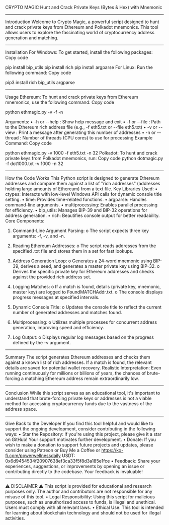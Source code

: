 CRYPTO MAGIC
Hunt and Crack Private Keys (Bytes & Hex) with Mnemonic
________________________________________
Introduction
Welcome to Crypto Magic, a powerful script designed to hunt and crack private keys from Ethereum and Polkadot mnemonics. This tool allows users to explore the fascinating world of cryptocurrency address generation and matching.
________________________________________
Installation
For Windows:
To get started, install the following packages:
Copy code

pip install bip_utils
pip install rich
pip install argparse
For Linux:
Run the following command:
Copy code

pip3 install rich bip_utils argparse
________________________________________
Usage
Ethereum:
To hunt and crack private keys from Ethereum mnemonics, use the following command:
Copy code

python ethmagic.py -v <NUMBER> -f <FILE> -n <THREADS>


Arguments:
•	-h or --help : Show help message and exit
•	-f or --file : Path to the Ethereum rich address file (e.g., -f eth5.txt or --file eth5.txt)
•	-v or --view : Print a message after generating this number of addresses
•	-n or --thread : Number of threads (CPU cores) to use for processing
Example Command:
Copy code

python ethmagic.py -v 1000 -f eth5.txt -n 32
Polkadot:
To hunt and crack private keys from Polkadot mnemonics, run:
Copy code
python dotmagic.py -f dot1000.txt -v 1000 -n 32
________________________________________
How the Code Works
This Python script is designed to generate Ethereum addresses and compare them against a list of "rich addresses" (addresses holding large amounts of Ethereum) from a text file.
Key Libraries Used:
•	ctypes: Interacts with low-level Windows API calls for dynamic console title setting.
•	time: Provides time-related functions.
•	argparse: Handles command-line arguments.
•	multiprocessing: Enables parallel processing for efficiency.
•	bip_utils: Manages BIP-39 and BIP-32 operations for address generation.
•	rich: Beautifies console output for better readability.
Core Components:
1.	Command-Line Argument Parsing:
o	The script expects three key arguments: -f, -v, and -n.
2.	Reading Ethereum Addresses:
o	The script reads addresses from the specified .txt file and stores them in a set for fast lookups.

3.	Address Generation Loop:
o	Generates a 24-word mnemonic using BIP-39, derives a seed, and generates a master private key using BIP-32.
o	Derives the specific private key for Ethereum addresses and checks against the provided rich address set.
4.	Logging Matches:
o	If a match is found, details (private key, mnemonic, master key) are logged to FoundMATCHAddr.txt.
o	The console displays progress messages at specified intervals.
5.	Dynamic Console Title:
o	Updates the console title to reflect the current number of generated addresses and matches found.
6.	Multiprocessing:
o	Utilizes multiple processes for concurrent address generation, improving speed and efficiency.
7.	Log Output:
o	Displays regular log messages based on the progress defined by the -v argument.
________________________________________
Summary
The script generates Ethereum addresses and checks them against a known list of rich addresses. If a match is found, the relevant details are saved for potential wallet recovery.
Realistic Interpretation:
Even running continuously for millions or billions of years, the chances of brute-forcing a matching Ethereum address remain extraordinarily low.
________________________________________
Conclusion
While this script serves as an educational tool, it's important to understand that brute-forcing private keys or addresses is not a viable method for accessing cryptocurrency funds due to the vastness of the address space.
________________________________________
Give Back to the Developer
If you find this tool helpful and would like to support the ongoing development, consider contributing in the following ways:
•	Star the Repository: If you're using this project, please give it a star on GitHub! Your support motivates further development.
•	Donate: If you wish to make a donation to support future projects and updates, please consider using Patreon or Buy Me a Coffee or https://ko-fi.com/powerwellnessdaily
USDT: 0x6d9454534f20907638ef3ca33f5f8d3a185e1fce
•	Feedback: Share your experiences, suggestions, or improvements by opening an issue or contributing directly to the codebase. Your feedback is invaluable!
________________________________________
⚠ DISCLAIMER ⚠
This script is provided for educational and research purposes only. The author and contributors are not responsible for any misuse of this tool.
•	Legal Responsibility: Using this script for malicious purposes, such as unauthorized access to funds, is illegal and unethical. Users must comply with all relevant laws.
•	Ethical Use: This tool is intended for learning about blockchain technology and should not be used for illegal activities.

